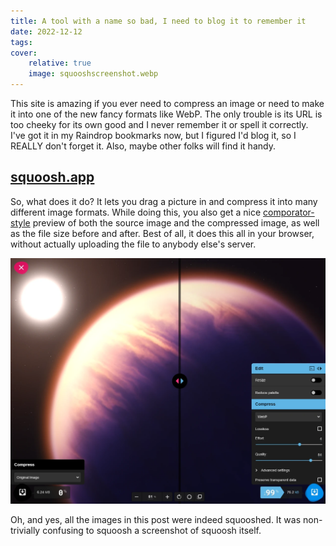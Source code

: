 ```yaml
---
title: A tool with a name so bad, I need to blog it to remember it
date: 2022-12-12
tags:
cover:
    relative: true
    image: squooshscreenshot.webp
---
```


This site is amazing if you ever need to compress an image or need to make it into one of the new fancy formats like WebP. The only trouble is its URL is too cheeky for its own good and I never remember it or spell it correctly. I've got it in my Raindrop bookmarks now, but I figured I'd blog it, so I REALLY don't forget it. Also, maybe other folks will find it handy.
## [squoosh.app](https://squoosh.app/)
So, what does it do? It lets you drag a picture in and compress it into many different image formats. While doing this, you also get a nice [comporator-style](https://splot.ca/comparator/) preview of both the source image and the compressed image, as well as the file size before and after. Best of all, it does this all in your browser, without actually uploading the file to anybody else's server.

![a screenshot of squoosh being used to compress an image from the james webb space telescope](jwst-squoosh.webp 'it squooshed it down from 6 megabytes to 76 kilobytes!')

Oh, and yes, all the images in this post were indeed squooshed. It was non-trivially confusing to squoosh a screenshot of squoosh itself.